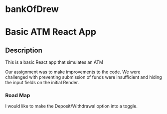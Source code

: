 # bankOfDrew
# Basic ATM React App

## Description

This is a basic React app that simulates an ATM

Our assignment was to make improvements to the code. We were challenged with preventing submission of funds were insufficient and hiding the input fields on the initial Render. 

### Road Map

I would like to make the Deposit/Withdrawal option into a toggle.
